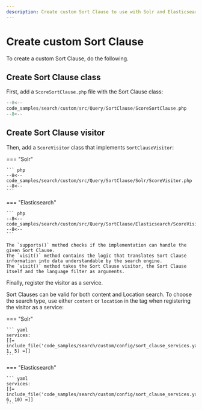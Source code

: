 ```yaml
---
description: Create custom Sort Clause to use with Solr and Elasticsearch search engines.
---
```


# Create custom Sort Clause

To create a custom Sort Clause, do the following.

## Create Sort Clause class

First, add a `ScoreSortClause.php` file with the Sort Clause class:

``` php
--8<--
code_samples/search/custom/src/Query/SortClause/ScoreSortClause.php
--8<--
```

## Create Sort Clause visitor

Then, add a `ScoreVisitor` class that implements `SortClauseVisitor`:

=== "Solr"

    ``` php
    --8<--
    code_samples/search/custom/src/Query/SortClause/Solr/ScoreVisitor.php
    --8<--
    ```

=== "Elasticsearch"

    ``` php
    --8<--
    code_samples/search/custom/src/Query/SortClause/Elasticsearch/ScoreVisitor.php
    --8<--
    ```

    The `supports()` method checks if the implementation can handle the given Sort Clause.
    The `visit()` method contains the logic that translates Sort Clause information into data understandable by the search engine.
    The `visit()` method takes the Sort Clause visitor, the Sort Clause itself and the language filter as arguments.

Finally, register the visitor as a service.

Sort Clauses can be valid for both content and Location search.
To choose the search type, use either `content` or `location` in the tag when registering the visitor as a service:

=== "Solr"

    ``` yaml
    services:
    [[= include_file('code_samples/search/custom/config/sort_clause_services.yaml', 1, 5) =]]
    ```

=== "Elasticsearch"

    ``` yaml
    services:
    [[= include_file('code_samples/search/custom/config/sort_clause_services.yaml', 6, 10) =]]
    ```
